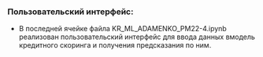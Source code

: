 ### Пользовательский интерфейс:
- В последней ячейке файла KR_ML_ADAMENKO_PM22-4.ipynb реализован пользовательский интерфейс для ввода данных вмодель кредитного скоринга и получения предсказания по ним.


